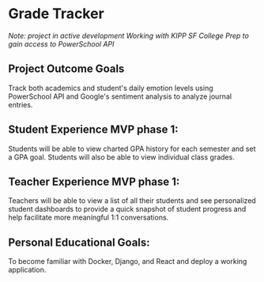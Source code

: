 # Grade Tracker
*Note: project in active development*
*Working with KIPP SF College Prep to gain access to PowerSchool API*

## Project Outcome Goals
Track both academics and student's daily emotion levels using PowerSchool API and Google's sentiment analysis to analyze journal entries.

## Student Experience MVP phase 1:
Students will be able to view charted GPA history for each semester and set a GPA goal. Students will also be able to view individual class grades.

## Teacher Experience MVP phase 1:
Teachers will be able to view a list of all their students and see personalized student dashboards to provide a quick snapshot of student progress and help facilitate more meaningful 1:1 conversations.

## Personal Educational Goals:
To become familiar with Docker, Django, and React and deploy a working application.